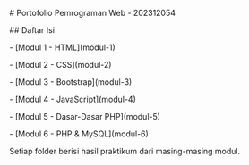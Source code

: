 \# Portofolio Pemrograman Web - 202312054



\## Daftar Isi



\- \[Modul 1 - HTML](modul-1)

\- \[Modul 2 - CSS](modul-2)

\- \[Modul 3 - Bootstrap](modul-3)

\- \[Modul 4 - JavaScript](modul-4)

\- \[Modul 5 - Dasar-Dasar PHP](modul-5)

\- \[Modul 6 - PHP \& MySQL](modul-6)



Setiap folder berisi hasil praktikum dari masing-masing modul.



